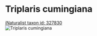 
Triplaris cumingiana
====================
  
[iNaturalist taxon id: 327830](https://www.inaturalist.org/taxa/327830)  
![Triplaris cumingiana](https://inaturalist-open-data.s3.amazonaws.com/photos/32343122/medium.jpg)